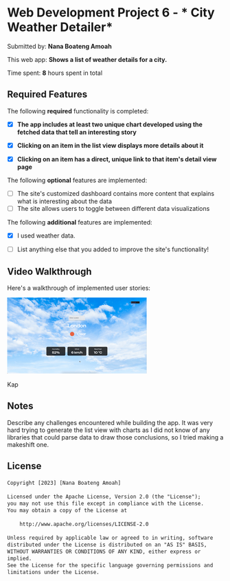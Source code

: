 # Web Development Project 6 - * City Weather Detailer*

Submitted by: **Nana Boateng Amoah**

This web app: **Shows a list of weather details for a city.**

Time spent: **8** hours spent in total

## Required Features

The following **required** functionality is completed:

- [X] **The app includes at least two unique chart developed using the fetched data that tell an interesting story**
- [X] **Clicking on an item in the list view displays more details about it**
- [X] **Clicking on an item has a direct, unique link to that item's detail view page**


The following **optional** features are implemented:

- [ ] The site's customized dashboard contains more content that explains what is interesting about the data
- [ ] The site allows users to toggle between different data visualizations

The following **additional** features are implemented:
- [X] I used weather data.

* [ ] List anything else that you added to improve the site's functionality!

## Video Walkthrough

Here's a walkthrough of implemented user stories:

<img src='/src/week_6.gif' title='Video Walkthrough' width='' alt='Video Walkthrough' />

<!-- Replace this with whatever GIF tool you used! -->
Kap
<!-- Recommended tools:
[Kap](https://getkap.co/) for macOS
[ScreenToGif](https://www.screentogif.com/) for Windows
[peek](https://github.com/phw/peek) for Linux. -->

## Notes

Describe any challenges encountered while building the app.
It was very hard trying to generate the list view with charts as I did not know of any libraries that could parse data to draw those conclusions, so I tried making a makeshift one.

## License

    Copyright [2023] [Nana Boateng Amoah]

    Licensed under the Apache License, Version 2.0 (the "License");
    you may not use this file except in compliance with the License.
    You may obtain a copy of the License at

        http://www.apache.org/licenses/LICENSE-2.0

    Unless required by applicable law or agreed to in writing, software
    distributed under the License is distributed on an "AS IS" BASIS,
    WITHOUT WARRANTIES OR CONDITIONS OF ANY KIND, either express or implied.
    See the License for the specific language governing permissions and
    limitations under the License.